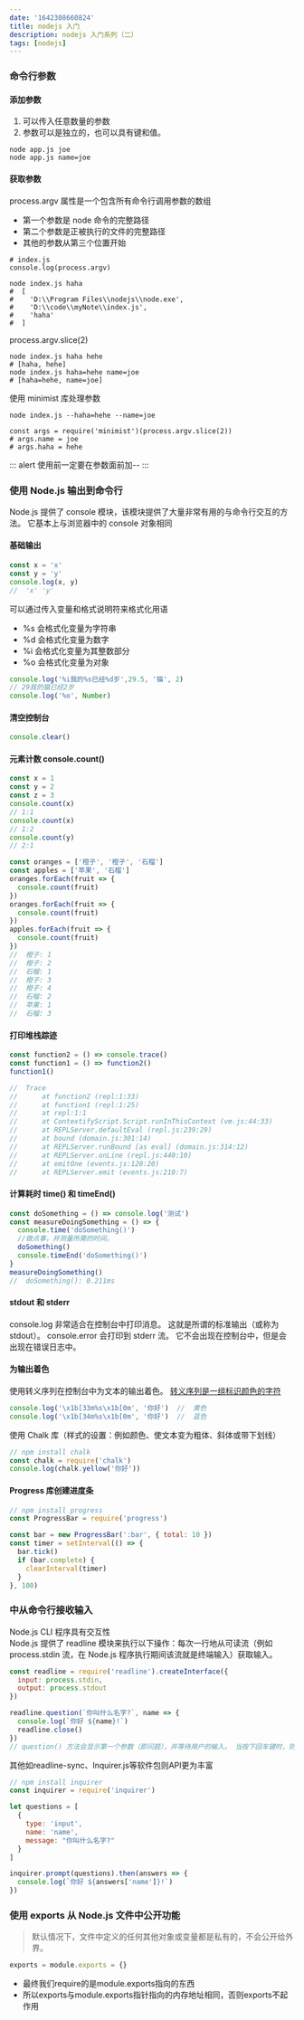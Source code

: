```yaml
---
date: '1642308660824'
title: nodejs 入门
description: nodejs 入门系列（二）
tags: [nodejs]
---
```


### 命令行参数
#### 添加参数
1. 可以传入任意数量的参数
2. 参数可以是独立的，也可以具有键和值。
```shell
node app.js joe
node app.js name=joe
```
#### 获取参数
process.argv 属性是一个包含所有命令行调用参数的数组
 - 第一个参数是 node 命令的完整路径
 - 第二个参数是正被执行的文件的完整路径
 - 其他的参数从第三个位置开始
```shell
# index.js
console.log(process.argv)

node index.js haha
#  [
#    'D:\\Program Files\\nodejs\\node.exe',
#    'D:\\code\\myNote\\index.js',
#    'haha'
#  ]
```
process.argv.slice(2)
```shell
node index.js haha hehe
# [haha, hehe]
node index.js haha=hehe name=joe
# [haha=hehe, name=joe]
```
使用 minimist 库处理参数
```shell
node index.js --haha=hehe --name=joe

const args = require('minimist')(process.argv.slice(2))
# args.name = joe
# args.haha = hehe
```
::: alert
使用前一定要在参数面前加--
:::

### 使用 Node.js 输出到命令行
Node.js 提供了 console 模块，该模块提供了大量非常有用的与命令行交互的方法。
它基本上与浏览器中的 console 对象相同

#### 基础输出
```javascript
const x = 'x'
const y = 'y'
console.log(x, y)
//  'x' 'y'
```
可以通过传入变量和格式说明符来格式化用语
 - %s 会格式化变量为字符串
 - %d 会格式化变量为数字
 - %i 会格式化变量为其整数部分
 - %o 会格式化变量为对象
```javascript
console.log('%i我的%s已经%d岁',29.5, '猫', 2)
// 29我的猫已经2岁
console.log('%o', Number)
```
#### 清空控制台
```javascript
console.clear()
```
#### 元素计数 console.count()
```javascript
const x = 1
const y = 2
const z = 3
console.count(x)
// 1:1
console.count(x)
// 1:2
console.count(y)
// 2:1
```
```javascript
const oranges = ['橙子', '橙子', '石榴']
const apples = ['苹果', '石榴']
oranges.forEach(fruit => {
  console.count(fruit)
})
oranges.forEach(fruit => {
  console.count(fruit)
})
apples.forEach(fruit => {
  console.count(fruit)
})
//  橙子: 1
//  橙子: 2
//  石榴: 1
//  橙子: 3
//  橙子: 4
//  石榴: 2
//  苹果: 1
//  石榴: 3
```
#### 打印堆栈踪迹
```javascript
const function2 = () => console.trace()
const function1 = () => function2()
function1()

//  Trace
//      at function2 (repl:1:33)
//      at function1 (repl:1:25)
//      at repl:1:1
//      at ContextifyScript.Script.runInThisContext (vm.js:44:33)
//      at REPLServer.defaultEval (repl.js:239:29)
//      at bound (domain.js:301:14)
//      at REPLServer.runBound [as eval] (domain.js:314:12)
//      at REPLServer.onLine (repl.js:440:10)
//      at emitOne (events.js:120:20)
//      at REPLServer.emit (events.js:210:7)
```
#### 计算耗时 time() 和 timeEnd()
```javascript
const doSomething = () => console.log('测试')
const measureDoingSomething = () => {
  console.time('doSomething()')
  //做点事，并测量所需的时间。
  doSomething()
  console.timeEnd('doSomething()')
}
measureDoingSomething()
//  doSomething(): 0.211ms
```
#### stdout 和 stderr
console.log 非常适合在控制台中打印消息。 这就是所谓的标准输出（或称为 stdout）。
console.error 会打印到 stderr 流。
它不会出现在控制台中，但是会出现在错误日志中。
#### 为输出着色
使用转义序列在控制台中为文本的输出着色。 [转义序列是一组标识颜色的字符](https://gist.github.com/iamnewton/8754917)
```javascript
console.log('\x1b[33m%s\x1b[0m', '你好')  //  黄色
console.log('\x1b[34m%s\x1b[0m', '你好')  //  蓝色
```
使用 Chalk 库（样式的设置：例如颜色、使文本变为粗体、斜体或带下划线）
```javascript
// npm install chalk
const chalk = require('chalk')
console.log(chalk.yellow('你好'))
```
#### Progress 库创建进度条
```javascript
// npm install progress
const ProgressBar = require('progress')

const bar = new ProgressBar(':bar', { total: 10 })
const timer = setInterval(() => {
  bar.tick()
  if (bar.complete) {
    clearInterval(timer)
  }
}, 100)
```

### 中从命令行接收输入
Node.js CLI 程序具有交互性  
Node.js 提供了 readline 模块来执行以下操作：每次一行地从可读流（例如 process.stdin 流，在 Node.js 程序执行期间该流就是终端输入）获取输入。
```javascript
const readline = require('readline').createInterface({
  input: process.stdin,
  output: process.stdout
})

readline.question(`你叫什么名字?`, name => {
  console.log(`你好 ${name}!`)
  readline.close()
})
// question() 方法会显示第一个参数（即问题），并等待用户的输入。 当按下回车键时，则它会调用回调函数。
```
其他如readline-sync、Inquirer.js等软件包则API更为丰富
```javascript
// npm install inquirer
const inquirer = require('inquirer')

let questions = [
  {
    type: 'input',
    name: 'name',
    message: "你叫什么名字?"
  }
]

inquirer.prompt(questions).then(answers => {
  console.log(`你好 ${answers['name']}!`)
})
```
### 使用 exports 从 Node.js 文件中公开功能
> 默认情况下，文件中定义的任何其他对象或变量都是私有的，不会公开给外界。
```javascript
exports = module.exports = {}
```
 - 最终我们require的是module.exports指向的东西
 - 所以exports与module.exports指针指向的内存地址相同，否则exports不起作用
